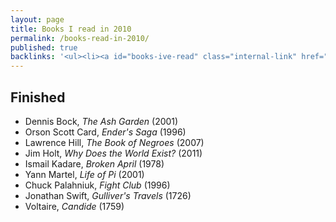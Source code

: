 ```yaml
---
layout: page
title: Books I read in 2010
permalink: /books-read-in-2010/
published: true
backlinks: '<ul><li><a id="books-ive-read" class="internal-link" href="/books-ive-read/">Books I&#39;ve read</a></li></ul>'
---
```




## Finished 
* Dennis Bock, _The Ash Garden_ (2001) 
* Orson Scott Card, _Ender's Saga_ (1996) 
* Lawrence Hill, _The Book of Negroes_ (2007) 
* Jim Holt, _Why Does the World Exist?_ (2011) 
* Ismail Kadare, _Broken April_ (1978) 
* Yann Martel, _Life of Pi_ (2001) 
* Chuck Palahniuk, _Fight Club_ (1996) 
* Jonathan Swift, _Gulliver's Travels_ (1726) 
* Voltaire, _Candide_ (1759) 

